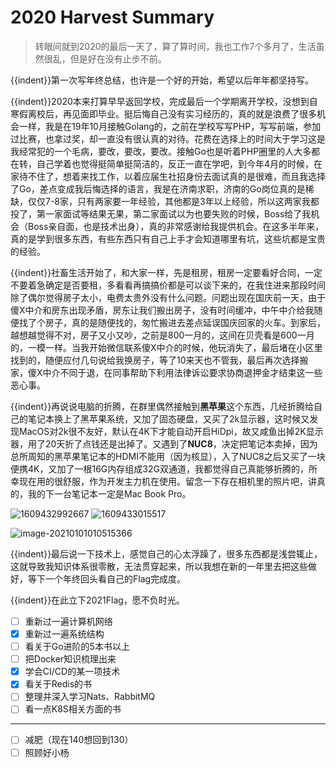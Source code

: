 # 2020 Harvest Summary

<!--more-->

> 转眼间就到2020的最后一天了，算了算时间，我也工作7个多月了，生活虽然很乱，但是好在没有止步不前。

{{indent}}第一次写年终总结，也许是一个好的开始，希望以后年年都坚持写。

{{indent}}2020本来打算早早返回学校，完成最后一个学期离开学校，没想到自寒假离校后，再见面即毕业。挺后悔自己没有实习经历的，真的就是浪费了很多机会一样，我是在19年10月接触Golang的，之前在学校写写PHP，写写前端，参加过比赛，也拿过奖，却一直没有很认真的对待。花费在选择上的时间大于学习这是我经常犯的一个毛病，要改，要改，要改。接触Go也是听着PHP圈里的人大多都在转，自己学着也觉得挺简单挺简洁的，反正一直在学吧，到今年4月的时候，在家待不住了，想着来找工作，以着应届生社招身份去面试真的是很难，而且我选择了Go，差点变成我后悔选择的语言，我是在济南求职，济南的Go岗位真的是稀缺，仅仅7-8家，只有两家要一年经验，其他都是3年以上经验，所以这两家我都投了，第一家面试等结果无果，第二家面试以为也要失败的时候，Boss给了我机会（Boss亲自面，也是技术出身），真的非常感谢给我提供机会。在这多半年来，真的是学到很多东西，有些东西只有自己上手才会知道哪里有坑，这些坑都是宝贵的经验。

{{indent}}社畜生活开始了，和大家一样，先是租房，租房一定要看好合同，一定不要着急确定是否要租，多看看再搞搞价都是可以谈下来的，在我住进来那段时间除了偶尔觉得房子太小，电费太贵外没有什么问题。问题出现在国庆前一天，由于傻X中介和房东出现矛盾，房东让我们搬出房子，没有时间缓冲，中午中介给我随便找了个房子，真的是随便找的，匆忙搬进去差点延误国庆回家的火车。到家后，越想越觉得不对，房子又小又吵，之前是800一月的，这间在贝壳看是600一月的，一模一样。当我开始微信联系傻X中介的时候，他玩消失了，最后堵在小区里找到的，随便应付几句说给我换房子，等了10来天也不管我，最后再次选择搬家，傻X中介不同于退，在同事帮助下利用法律诉讼要求协商退押金才结束这一些恶心事。

{{indent}}再说说电脑的折腾，在群里偶然接触到**黑苹果**这个东西，几经折腾给自己的笔记本换上了黑苹果系统，又加了固态硬盘，又买了2k显示器，这时候又发现MacOS对2k很不友好，默认在4K下才能自动开启HiDpi，故又咸鱼出掉2K显示器，用了20天折了点钱还是出掉了。又遇到了**NUC8**，决定把笔记本卖掉，因为总所周知的黑苹果笔记本的HDMI不能用（因为核显），入了NUC8之后又买了一块便携4K，又加了一根16G内存组成32G双通道，我都觉得自己真能够折腾的，所幸现在用的很舒服，作为开发主力机在使用。留念一下存在相机里的照片吧，讲真的，我的下一台笔记本一定是Mac Book Pro。

![1609432992667](https://pic.yqqy.top/blog/20210101010321.jpg?imageMogr2/format/webp/interlace/1 "图1")
![1609433015517](https://pic.yqqy.top/blog/20210101010351.jpg?imageMogr2/format/webp/interlace/1 "图2")

![image-20210101010515366](https://pic.yqqy.top/blog/20210101010516.png?imageMogr2/format/webp/interlace/1 "图3")

{{indent}}最后说一下技术上，感觉自己的心太浮躁了，很多东西都是浅尝辄止，这就导致我知识体系很零散，无法贯穿起来，所以我想在新的一年里去把这些做好，等下一个年终回头看自己的Flag完成度。

{{indent}}在此立下2021Flag，愿不负时光。

- [ ] 重新过一遍计算机网络
- [x] 重新过一遍系统结构
- [ ] 看关于Go进阶的5本书以上
- [ ] 把Docker知识梳理出来
- [x] 学会CI/CD的某一项技术
- [x] 看关于Redis的书
- [ ] 整理并深入学习Nats、RabbitMQ
- [ ] 看一点K8S相关方面的书

---

- [ ] 减肥（现在140想回到130）
- [ ] 照顾好小杨
